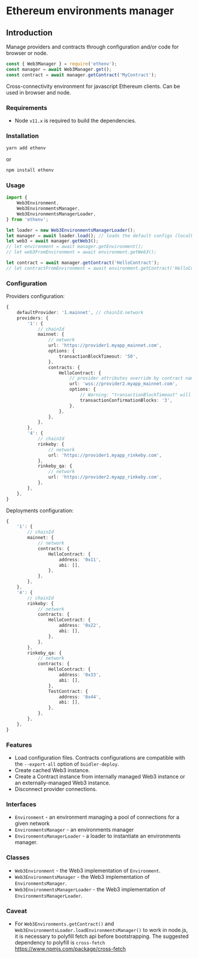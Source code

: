 # Ethereum environments manager

## Introduction

Manage providers and contracts through configuration and/or code for browser or node.

```javascript
const { Web3Manager } = require('ethenv');
const manager = await Web3Manager.get();
const contract = await manager.getContract('MyContract');
```
Cross-connectivity environment for javascript Ethereum clients. Can be used in browser and node.

### Requirements

-   Node `v11.x` is required to build the dependencies.

### Installation

```bash
yarn add ethenv
```

or

```bash
npm install ethenv
```

### Usage

```typescript
import {
    Web3Environment,
    Web3EnvironmentsManager,
    Web3EnvironmentsManagerLoader,
} from 'ethenv';

let loader = new Web3EnvironmentsManagerLoader();
let manager = await loader.load(); // loads the default configs (localhost)
let web3 = await manager.getWeb3();
// let environment = await manager.getEnvironment();
// let web3FromEnvironment = await environment.getWeb3();

let contract = await manager.getContract('HelloContract');
// let contractFromEnvironment = await environment.getContract('HelloContract');
```

### Configuration

Providers configuration:

```typescript
{
    defaultProvider: '1.mainnet', // chainId.network
    providers: {
        '1': {
            // chainId
            mainnet: {
                // network
                url: 'https://provider1.myapp_mainnet.com',
                options: {
                    transactionBlockTimeout: '50',
                },
                contracts: {
                    HelloContract: {
                        // provider attributes override by contract name
                        url: 'wss://provider2.myapp_mainnet.com',
                        options: {
                            // Warning: "transactionBlockTimeout" will not be kept from the parent
                            transactionConfirmationBlocks: '3',
                        },
                    },
                },
            },
        },
        '4': {
            // chainId
            rinkeby: {
                // network
                url: 'https://provider1.myapp_rinkeby.com',
            },
            rinkeby_qa: {
                // network
                url: 'https://provider2.myapp_rinkeby.com',
            },
        },
    },
}
```

Deployments configuration:

```typescript
{
    '1': {
        // chainId
        mainnet: {
            // network
            contracts: {
                HelloContract: {
                    address: '0x11',
                    abi: [],
                },
            },
        },
    },
    '4': {
        // chainId
        rinkeby: {
            // network
            contracts: {
                HelloContract: {
                    address: '0x22',
                    abi: [],
                },
            },
        },
        rinkeby_qa: {
            // network
            contracts: {
                HelloContract: {
                    address: '0x33',
                    abi: [],
                },
                TestContract: {
                    address: '0x44',
                    abi: [],
                },
            },
        },
    },
}
```

### Features

-   Load configuration files. Contracts configurations are compatible with the `--export-all` option of `buidler-deploy`.
-   Create cached Web3 instance.
-   Create a Contract instance from internally managed Web3 instance or an externally-managed Web3 instance.
-   Disconnect provider connections.

### Interfaces

-   `Environment` - an environment managing a pool of connections for a given network
-   `EnvironmentsManager` - an environments manager
-   `EnvironmentsManagerLoader` - a loader to instantiate an environments manager.

### Classes

-   `Web3Environment` - the Web3 implementation of `Environment`.
-   `Web3EnvironmentsManager` - the Web3 implementation of `EnvironmentsManager`.
-   `Web3EnvironmentsManagerLoader` - the Web3 implementation of `EnvironmentsManagerLoader`.

### Caveat

-   For `Web3Environments.getContract()` and `Web3EnvironmentsLoader.loadEnvironmentsManager()` to work in node.js, it is necessary to polyfill fetch api before bootstrapping. The suggested dependency to polyfill is `cross-fetch` https://www.npmjs.com/package/cross-fetch

